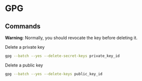 # GPG

## Commands

**Warning**: Normally, you should revocate the key before deleting it.

Delete a private key
```bash
gpg --batch --yes --delete-secret-keys private_key_id
```

Delete a public key
```bash
gpg --batch --yes --delete-keys public_key_id
```